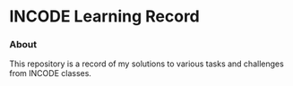 # INCODE Learning Record


### About

This repository is a record of my solutions to various
tasks and challenges from INCODE classes.
